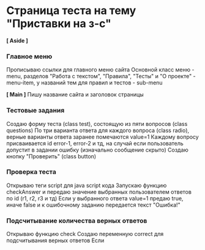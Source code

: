 # Страница теста на тему "Приставки на з-с"

**[ Aside ]**
### Главное меню
Прописываю ссылки для главного меню сайта
Основной класс меню - menu, разделов "Работа с текстом", "Правила", "Тесты" и "О проекте" - menu-item, у названий тем для правил и тестов - sub-menu

**[ Main ]**
Пишу название сайта и заголовок страницы
### Тестовые задания
Создаю форму теста (class test), состоящую из пяти вопросов (class questions)
По три варианта ответа для каждого вопроса (class radio), верные варианты ответа заранее помечаются value=1
Каждому вопросу присваивается id error-1, error-2 и тд, на случай если пользователь допустит в задании ошибку (изначально сообщение скрыто)
Создаю кнопку "Проверить" (class button)
### Проверка теста
Открываю теги script для java script кода
Запускаю функцию checkAnswer и передаю значение выбранных пользователем ответов по id (r1, r2, r3 и тд)
Если у выбранного ответа value=1 предаю true, иначе false и к ошибочному заданию передается текст "Ошибка!"
### Подсчитывание количества верных ответов
Открываю функцию check
Создаю переменную correct для подсчитывания верных ответов
Если 





